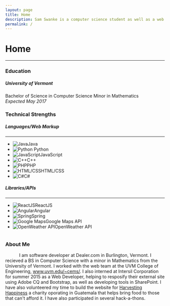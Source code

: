 ```yaml
---
layout: page
title: Home
description: Sam Swanke is a computer science student as well as a web and software developer. He is currently attending college at the University of Vermont.
permalink: /
---
```


<h1>Home</h1>
<hr>
<div id="index">
<h3>Education</h3>
<div class="col-xs-12">
<h5>University of Vermont</h5>
<p>Bachelor of Science in Computer Science Minor in Mathematics<br> <i>Expected May 2017</i></p>
</div>
<h3>Technical Strengths</h3>
<div class="col-sm-6">
<h5>Languages/Web Markup</h5><hr>
<ul>
	<li><img src="{{ site.url }}/images/java.png" alt="Java">Java</li>
	<li><img src="{{ site.url }}/images/python.png" alt="Python"> Python</li>
	<li><img src="{{ site.url }}/images/js.png" alt="JavaScript">JavaScript</li>
	<li><img src="{{ site.url }}/images/cpp.png" alt="C++">C++</li>
	<li><img src="{{ site.url }}/images/php.png" alt="PHP">PHP</li>
	<li><img src="{{ site.url }}/images/html.png" alt="HTML/CSS">HTML/CSS</li>
	<li><img src="{{ site.url }}/images/csharp.png" alt="C#">C#</li>
</ul>
</div>
<div class="col-sm-6">
<h5>Libraries/APIs</h5><hr>
<ul>
	<li><img src="{{ site.url }}/images/react.png" alt="ReactJS">ReactJS</li>
	<li><img src="{{ site.url }}/images/angular.png" alt="Angular">Angular</li>
	<li><img src="{{ site.url }}/images/spring.svg" alt="Spring">Spring</li>
	<li><img src="{{ site.url }}/images/gmaps.png" alt="Google Maps">Google Maps API</li>
	<li><img src="{{ site.url }}/images/openw.png" alt="OpenWeather API">OpenWeather API</li>
</ul>
</div>
<h3 style="float: left; width: 100%">About Me</h3>
<div class="col-xs-12">
<p style="text-indent: 2em;">  &nbsp;&nbsp;&nbsp;&nbsp;I am software developer at Dealer.com in Burlington, Vermont. I recieved a BS in Computer Science with a minor in Mathematics from the University of Vermont. I worked with the web team at the UVM College of Engineering, <a href="http://www.uvm.edu/~cems/" target="#">www.uvm.edu/~cems/</a>. I also interned at Intersil Corporation for summer 2015 as a Web Developer, helping to resposify their external site using Adobe CQ and Bootstrap, as well as developing tools in SharePoint. I have also volunteered my time to build the website for <a href="http://harvestinghappiness.org" target="#">Harvesting Happiness</a> a charity oporating in Guatemala that helps bring food to those that can't afford it. I have also participated in several hack-a-thons.</p>
</div>
</div>
